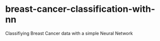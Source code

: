 # breast-cancer-classification-with-nn
Classifiying Breast Cancer data with a simple Neural Network

